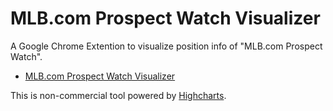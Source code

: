 # MLB.com Prospect Watch Visualizer

A Google Chrome Extention to visualize position info of "MLB.com Prospect Watch".  

+ [MLB.com Prospect Watch Visualizer](https://chrome.google.com/webstore/detail/mlbcom-prospect-watch-vis/gifahmkkpmidckaoigpjilpkiljbaddi/related?utm_source=chrome-ntp-icon)

This is non-commercial tool powered by [Highcharts](https://www.highcharts.com/).
